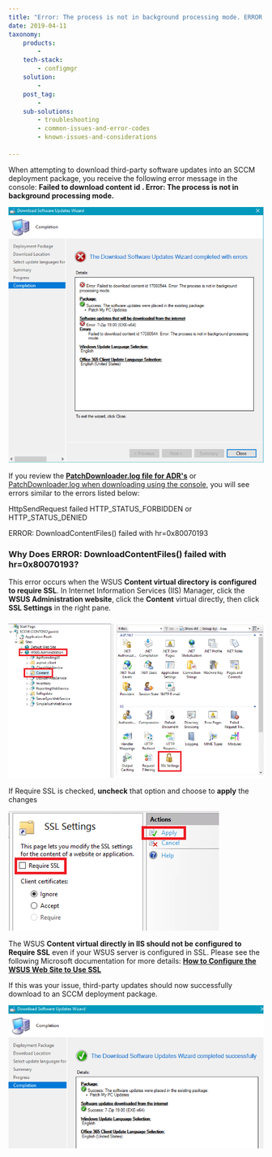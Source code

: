 ```yaml
---
title: "Error: The process is not in background processing mode. ERROR: DownloadContentFiles() failed with hr=0x80070193"
date: 2019-04-11
taxonomy:
    products:
        - 
    tech-stack:
        - configmgr
    solution:
        - 
    post_tag:
        - 
    sub-solutions:
        - troubleshooting
        - common-issues-and-error-codes
        - known-issues-and-considerations

---
```


When attempting to download third-party software updates into an SCCM deployment package, you receive the following error message in the console: **Failed to download content id . Error: The process is not in background processing mode.**

![](../../_images/download-error-0x80070193-1.png)

If you review the **[PatchDownloader.log file for ADR's](/collecting-log-files-for-patch-my-pc-support#automatic-deployment-rules-logs)** or [PatchDownloader.log when downloading using the console](/collecting-log-files-for-patch-my-pc-support#deployment-package-download-logs), you will see errors similar to the errors listed below:

HttpSendRequest failed HTTP\_STATUS\_FORBIDDEN or HTTP\_STATUS\_DENIED

ERROR: DownloadContentFiles() failed with hr=0x80070193

### Why Does ERROR: DownloadContentFiles() failed with hr=0x80070193?

This error occurs when the WSUS **Content virtual directory is configured to require SSL**. In Internet Information Services (IIS) Manager, click the **WSUS Administration website**, click the **Content** virtual directly, then click **SSL Settings** in the right pane.

### 
![](../../_images/wsuscontent-ssl-settings-in-IIS.png)

If Require SSL is checked, **uncheck** that option and choose to **apply** the changes

![](../../_images/wsuscontent-ssl-settings-in-IIS-1.png)

The WSUS **Content virtual directly in IIS should not be configured to Require SSL** even if your WSUS server is configured in SSL. Please see the following Microsoft documentation for more details: **[How to Configure the WSUS Web Site to Use SSL](https://docs.microsoft.com/en-us/mem/configmgr/sum/get-started/software-update-point-ssl)** 

If this was your issue, third-party updates should now successfully download to an SCCM deployment package.

![](../../_images/sccm-third-party-update-download-working.png)
